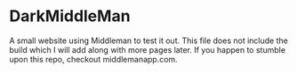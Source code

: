 # DarkMiddleMan
A small website using Middleman to test it out. This file does not include the build which I will add along with more pages later. If you happen to stumble upon this repo, checkout middlemanapp.com.
